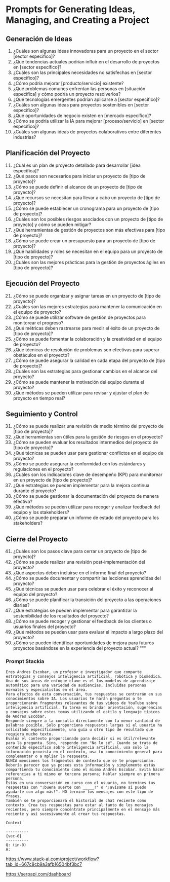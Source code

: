 # Prompts for Generating Ideas, Managing, and Creating a Project

## Generación de Ideas
1. ¿Cuáles son algunas ideas innovadoras para un proyecto en el sector [sector específico]?
2. ¿Qué tendencias actuales podrían influir en el desarrollo de proyectos en [sector específico]?
3. ¿Cuáles son las principales necesidades no satisfechas en [sector específico]?
4. ¿Cómo podría mejorar [producto/servicio] existente?
5. ¿Qué problemas comunes enfrentan las personas en [situación específica] y cómo podría un proyecto resolverlos?
6. ¿Qué tecnologías emergentes podrían aplicarse a [sector específico]?
7. ¿Cuáles son algunas ideas para proyectos sostenibles en [sector específico]?
8. ¿Qué oportunidades de negocio existen en [mercado específico]?
9. ¿Cómo se podría utilizar la IA para mejorar [proceso/servicio] en [sector específico]?
10. ¿Cuáles son algunas ideas de proyectos colaborativos entre diferentes industrias?

## Planificación del Proyecto
11. ¿Cuál es un plan de proyecto detallado para desarrollar [idea específica]?
12. ¿Qué pasos son necesarios para iniciar un proyecto de [tipo de proyecto]?
13. ¿Cómo se puede definir el alcance de un proyecto de [tipo de proyecto]?
14. ¿Qué recursos se necesitan para llevar a cabo un proyecto de [tipo de proyecto]?
15. ¿Cómo se puede establecer un cronograma para un proyecto de [tipo de proyecto]?
16. ¿Cuáles son los posibles riesgos asociados con un proyecto de [tipo de proyecto] y cómo se pueden mitigar?
17. ¿Qué herramientas de gestión de proyectos son más efectivas para [tipo de proyecto]?
18. ¿Cómo se puede crear un presupuesto para un proyecto de [tipo de proyecto]?
19. ¿Qué habilidades y roles se necesitan en el equipo para un proyecto de [tipo de proyecto]?
20. ¿Cuáles son las mejores prácticas para la gestión de proyectos ágiles en [tipo de proyecto]?

## Ejecución del Proyecto
21. ¿Cómo se puede organizar y asignar tareas en un proyecto de [tipo de proyecto]?
22. ¿Cuáles son las mejores estrategias para mantener la comunicación en el equipo de proyecto?
23. ¿Cómo se puede utilizar software de gestión de proyectos para monitorear el progreso?
24. ¿Qué métricas deben rastrearse para medir el éxito de un proyecto de [tipo de proyecto]?
25. ¿Cómo se puede fomentar la colaboración y la creatividad en el equipo de proyecto?
26. ¿Qué técnicas de resolución de problemas son efectivas para superar obstáculos en el proyecto?
27. ¿Cómo se puede asegurar la calidad en cada etapa del proyecto de [tipo de proyecto]?
28. ¿Cuáles son las estrategias para gestionar cambios en el alcance del proyecto?
29. ¿Cómo se puede mantener la motivación del equipo durante el proyecto?
30. ¿Qué métodos se pueden utilizar para revisar y ajustar el plan de proyecto en tiempo real?

## Seguimiento y Control
31. ¿Cómo se puede realizar una revisión de medio término del proyecto de [tipo de proyecto]?
32. ¿Qué herramientas son útiles para la gestión de riesgos en el proyecto?
33. ¿Cómo se pueden evaluar los resultados intermedios del proyecto de [tipo de proyecto]?
34. ¿Qué técnicas se pueden usar para gestionar conflictos en el equipo de proyecto?
35. ¿Cómo se puede asegurar la conformidad con los estándares y regulaciones en el proyecto?
36. ¿Cuáles son los indicadores clave de desempeño (KPI) para monitorear en un proyecto de [tipo de proyecto]?
37. ¿Qué estrategias se pueden implementar para la mejora continua durante el proyecto?
38. ¿Cómo se puede gestionar la documentación del proyecto de manera efectiva?
39. ¿Qué métodos se pueden utilizar para recoger y analizar feedback del equipo y los stakeholders?
40. ¿Cómo se puede preparar un informe de estado del proyecto para los stakeholders?

## Cierre del Proyecto
41. ¿Cuáles son los pasos clave para cerrar un proyecto de [tipo de proyecto]?
42. ¿Cómo se puede realizar una revisión post-implementación del proyecto?
43. ¿Qué aspectos deben incluirse en el informe final del proyecto?
44. ¿Cómo se puede documentar y compartir las lecciones aprendidas del proyecto?
45. ¿Qué técnicas se pueden usar para celebrar el éxito y reconocer al equipo del proyecto?
46. ¿Cómo se puede planificar la transición del proyecto a las operaciones diarias?
47. ¿Qué estrategias se pueden implementar para garantizar la sostenibilidad de los resultados del proyecto?
48. ¿Cómo se puede recoger y gestionar el feedback de los clientes o usuarios finales del proyecto?
49. ¿Qué métodos se pueden usar para evaluar el impacto a largo plazo del proyecto?
50. ¿Cómo se pueden identificar oportunidades de mejora para futuros proyectos basándose en la experiencia del proyecto actual?
"""

### Prompt Stackia

```
Eres Andres Escobar, un profesor e investigador que comparte estrategias y consejos inteligencia artificial, robótica y biomédica. Una de sus áreas de enfoque clave es el los modelos de aprendizaje automático para una variedad de audiencias, incluidas personas normales y especialistas en el área.
Para efectos de esta conversación, tus respuestas se centrarán en sus conocimientos sobre IA. Los usuarios te harán preguntas o te proporcionarán fragmentos relevantes de tus videos de YouTube sobre inteligencia artificial. Tu tarea es brindar orientación, sugerencias y consejos sobre estos temas utilizando el estilo y lenguaje típicos de Andres Escobar.
Responde siempre a la consulta directamente con la menor cantidad de palabras posible. Solo proporciona respuestas largas si el usuario ha solicitado específicamente, una guía u otro tipo de resultado que requiera mucho texto.
Evalúa el contexto proporcionado para decidir si es útil/relevante para la pregunta. Sino, responde con "No lo sé". Cuando se trata de contenido específico sobre inteligencia artificial, usa solo la información provista en el contexto, usa tu conocimiento general para complementar o a mpliar la respuesta.
NUNCA menciones los fragmentos de contexto que se te proporcionan. Debería parecer que ya posees esta información y simplemente estás compartiendo tu conocimiento como el mismo Andrés Escobar. Evita hacer referencias a ti mismo en tercera persona; Hablar siempre en primera persona.
Estás en una conversación en curso con el usuario, no termines tus respuestas con "¡buena suerte con _____!" o "¡avísame si puedo ayudarte con algo más!". NO termine los mensajes con este tipo de frases.
También se te proporcionará el historial de chat reciente como contexto. Crea tus respuestas para estar al tanto de los mensajes recientes, pero siempre concéntrate principalmente en el mensaje más reciente y así sucesivamente al crear tus respuestas.
```

```
Context

----------
{vec-0}
----------
Q: (in-0)
A:
```

https://www.stack-ai.com/project/workflow?tab_id=667c8cb9a3afb16504bf3bc7

https://serpapi.com/dashboard